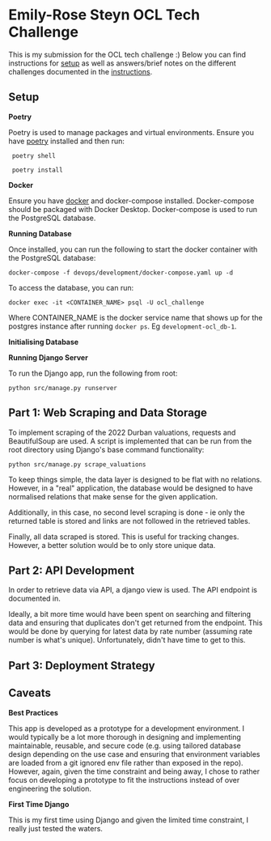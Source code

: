 # Emily-Rose Steyn OCL Tech Challenge

This is my submission for the OCL tech challenge :) Below you can find instructions for [setup](#setup) as well as
answers/brief notes on the different challenges documented in the [instructions](./instructions.md).

## Setup

**Poetry**

Poetry is used to manage packages and virtual environments. Ensure you have [poetry](https://python-poetry.org/docs/)
installed and then run:

```shell
 poetry shell
```

```shell
 poetry install
```

**Docker**

Ensure you have [docker](https://docs.docker.com/get-docker/) and docker-compose installed. Docker-compose should be
packaged with Docker Desktop. Docker-compose is used to run the PostgreSQL database.

**Running Database**

Once installed, you can run the following to start the docker container with the PostgreSQL database:

```shell
docker-compose -f devops/development/docker-compose.yaml up -d

```

To access the database, you can run:

```shell
docker exec -it <CONTAINER_NAME> psql -U ocl_challenge
```

Where CONTAINER_NAME is the docker service name that shows up for the postgres instance after running `docker ps`.
Eg `development-ocl_db-1`.

**Initialising Database**

**Running Django Server**

To run the Django app, run the following from root:

`python src/manage.py runserver`

## Part 1: Web Scraping and Data Storage

To implement scraping of the 2022 Durban valuations, requests and BeautifulSoup are used. A script is implemented that
can be run from the root directory using Django's base command functionality:

```shell
python src/manage.py scrape_valuations
```

To keep things simple, the data layer is designed to be flat with no relations. However, in a "real" application, the database would be designed to have normalised relations that make sense for the given application. 

Additionally, in this case, no second level scraping is done - ie only the returned table is stored and links are not followed in the retrieved tables.

Finally, all data scraped is stored. This is useful for tracking changes. However, a better solution would be to only store unique data.

[//]: # (TODO: Data diagram)

## Part 2: API Development

In order to retrieve data via API, a django view is used. The API endpoint is documented in.

Ideally, a bit more time would have been spent on searching and filtering data and ensuring that duplicates don't get returned from the endpoint. This would be done by querying for latest data by rate number (assuming rate number is what's unique). Unfortunately, didn't have time to get to this.

## Part 3: Deployment Strategy

## Caveats

**Best Practices**

This app is developed as a prototype for a development environment. I would typically be a lot more thorough in
designing and implementing maintainable, reusable, and secure code (e.g. using tailored database design depending on the
use case and ensuring that environment variables are loaded from a git ignored env file rather than exposed in the
repo). However, again, given the time constraint and being away, I chose to rather focus on developing a prototype to
fit the instructions instead of over engineering the solution.

**First Time Django**

This is my first time using Django and given the limited time constraint, I really just tested the waters.
